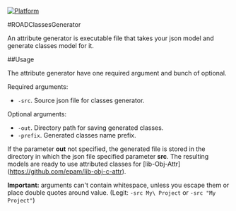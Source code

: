 [![Platform](https://cocoapod-badges.herokuapp.com/p/libObjCAttr/badge.png)](https://github.com/epam/road-ios-framework/) 

#ROADClassesGenerator

An attribute generator is executable file that takes your json model and generate classes model for it.

##Usage

The attribute generator have one required argument and bunch of optional.

Required arguments:

* `-src`.  Source json file for classes generator.

Optional arguments:

* `-out`. Directory path for saving generated classes.
* `-prefix`. Generated classes name prefix.

If the parameter **out** not specified, the generated file is stored in the directory in which the json file specified parameter **src**.
The resulting models are ready to use attributed classes for [lib-Obj-Attr] (https://github.com/epam/lib-obj-c-attr).

**Important:** arguments can't contain whitespace, unless you escape them or place double quotes around value. (Legit: `-src My\ Project` or `-src "My Project"`)
